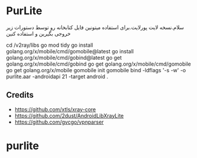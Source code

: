 # PurLite

سلام.نسخه لایت پورلایت.برای استفاده میتونین فایل کتابخانه رو توسط دستورات زیر خروجی بگیرین و استفاده کنین



cd /v2ray/libs
go mod tidy
go install golang.org/x/mobile/cmd/gomobile@latest
go install golang.org/x/mobile/cmd/gobind@latest
go get golang.org/x/mobile/cmd/gobind
go get golang.org/x/mobile/cmd/gomobile
go get golang.org/x/mobile
gomobile init
gomobile bind -ldflags '-s -w' -o purlite.aar -androidapi 21 -target android .



## Credits
- https://github.com/xtls/xray-core
- https://github.com/2dust/AndroidLibXrayLite
- https://github.com/gvcgo/vpnparser


# purlite
